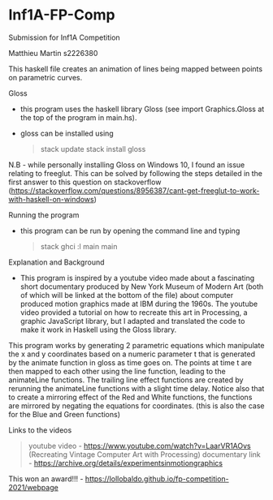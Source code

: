 # Inf1A-FP-Comp
Submission for Inf1A Competition

Matthieu Martin s2226380

This haskell file creates an animation of lines being mapped between points on parametric curves.

Gloss
- this program uses the haskell library Gloss (see import Graphics.Gloss at the top of the program in main.hs).
- gloss can be installed using
 
	> stack update
	> stack install gloss

N.B - while personally installing Gloss on Windows 10, I found an issue relating to freeglut. This can be solved by following the steps detailed in the first answer to this question on stackoverflow (https://stackoverflow.com/questions/8956387/cant-get-freeglut-to-work-with-haskell-on-windows)

Running the program
- this program can be run by opening the command line and typing
	>stack ghci
	>:l main
	>main


Explanation and Background
- This program is inspired by a youtube video made about a fascinating short documentary produced by New York Museum of Modern Art (both of which will be 
linked at the bottom of the file) about computer produced motion graphics made at IBM during the 1960s. The youtube video provided a tutorial on how to 
recreate this art in Processing, a graphic JavaScript library, but I adapted and translated the code to make it work in Haskell using the Gloss library.
 
This program works by generating 2 parametric equations which manipulate the x and y coordinates based on a numeric parameter t that is generated by the animate 
function in gloss as time goes on. The points at time t are then mapped to each other using the line function, leading to the animateLine functions. The trailing
line effect functions are created by rerunning the animateLine functions with a slight time delay. Notice also that to create a mirroring effect of the Red and White
functions, the functions are mirrored by negating the equations for coordinates. (this is also the case for the Blue and Green functions)


Links to the videos
> youtube video - https://www.youtube.com/watch?v=LaarVR1AOvs (Recreating Vintage Computer Art with Processing)
> documentary link - https://archive.org/details/experimentsinmotiongraphics

This won an award!!!  -  https://lollobaldo.github.io/fp-competition-2021/webpage
